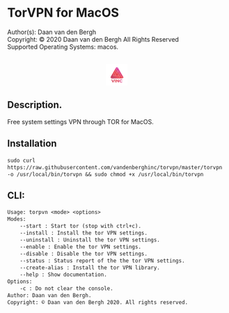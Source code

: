 # TorVPN for MacOS
Author(s):  Daan van den Bergh<br>
Copyright:  © 2020 Daan van den Bergh All Rights Reserved<br>
Supported Operating Systems: macos.
<br>
<br>
<p align="center">
  <img src="https://raw.githubusercontent.com/vandenberghinc/public-storage/master/vandenberghinc/icon/icon.png" alt="Bergh-Encryption" width="50"/>
</p>

## Description.
Free system settings VPN through TOR for MacOS.

## Installation
	sudo curl https://raw.githubusercontent.com/vandenberghinc/torvpn/master/torvpn -o /usr/local/bin/torvpn && sudo chmod +x /usr/local/bin/torvpn

## CLI:
	Usage: torpvn <mode> <options> 
	Modes:
	    --start : Start tor (stop with ctrl+c).
	    --install : Install the tor VPN settings.
	    --uninstall : Uninstall the tor VPN settings.
	    --enable : Enable the tor VPN settings.
	    --disable : Disable the tor VPN settings.
	    --status : Status report of the the tor VPN settings.
	    --create-alias : Install the tor VPN library.
	    --help : Show documentation.
	Options:
	    -c : Do not clear the console.
	Author: Daan van den Bergh. 
	Copyright: © Daan van den Bergh 2020. All rights reserved.

